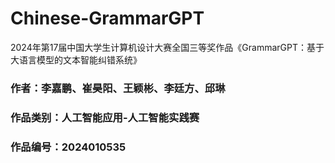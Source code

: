 # Chinese-GrammarGPT
2024年第17届中国大学生计算机设计大赛全国三等奖作品《GrammarGPT：基于大语言模型的文本智能纠错系统》

### 作者：李嘉鹏、崔昊阳、王颖彬、李廷方、邱琳
### 作品类别：人工智能应用-人工智能实践赛
### 作品编号：2024010535
